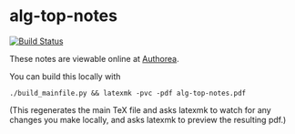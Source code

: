 alg-top-notes
=============

[![Build Status](https://travis-ci.org/silky/alg-top-notes.svg?branch=master)](https://travis-ci.org/silky/alg-top-notes)

These notes are viewable online at
[Authorea](https://authorea.com/users/7271).

You can build this locally with

    ./build_mainfile.py && latexmk -pvc -pdf alg-top-notes.pdf

(This regenerates the main TeX file and asks latexmk to watch for any changes
 you make locally, and asks latexmk to preview the resulting pdf.)
